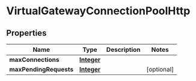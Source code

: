 

# VirtualGatewayConnectionPoolHttp


## Properties

| Name | Type | Description | Notes |
|------------ | ------------- | ------------- | -------------|
|**maxConnections** | [**Integer**](Integer.md) |  |  |
|**maxPendingRequests** | [**Integer**](Integer.md) |  |  [optional] |



